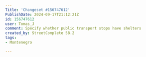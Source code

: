 ```yaml
---
Title: 'Changeset #156747612'
PublishDate: 2024-09-17T21:12:21Z
id: 156747612
user: Tomas_J
comment: Specify whether public transport stops have shelters
created_by: StreetComplete 58.2
tags:
- Montenegro

---
```


